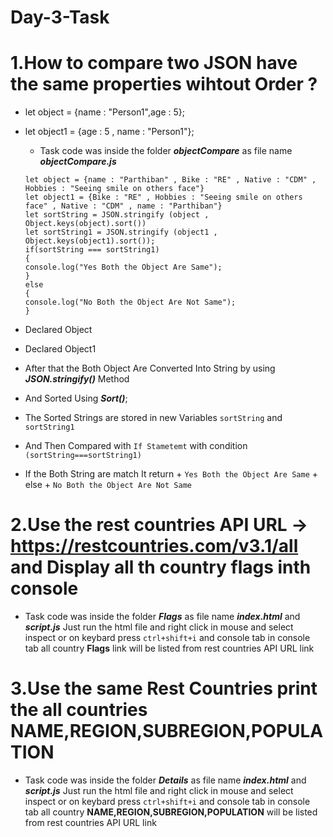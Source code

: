# Day-3-Task
# 1.How to compare two JSON have the same properties wihtout Order ?

+ let object = {name : "Person1",age : 5};
+ let object1 = {age : 5 , name : "Person1"};
    + Task code was inside the folder ***objectCompare*** as file name ***objectCompare.js***

    ```
    let object = {name : "Parthiban" , Bike : "RE" , Native : "CDM" , Hobbies : "Seeing smile on others face"}
    let object1 = {Bike : "RE" , Hobbies : "Seeing smile on others face" , Native : "CDM" , name : "Parthiban"}
    let sortString = JSON.stringify (object , Object.keys(object).sort())
    let sortString1 = JSON.stringify (object1 , Object.keys(object1).sort());
    if(sortString === sortString1)
    {
    console.log("Yes Both the Object Are Same");
    }
    else
    {
    console.log("No Both the Object Are Not Same");
    }

    ```

+ Declared Object 
+ Declared Object1
+ After that the Both Object Are Converted Into String by using ***JSON.stringify()*** Method
+ And Sorted Using ***Sort()***;
+ The Sorted Strings are stored in new Variables `sortString` and `sortString1` 
+ And Then Compared with `If Stametemt` with condition `(sortString===sortString1)`
+ If the Both String are match It return 
        + `Yes Both the Object Are Same`
        + else
        + `No Both the Object Are Not Same`


# 2.Use the rest countries API URL -> https://restcountries.com/v3.1/all and Display all th country flags inth console

   + Task code was inside the folder ***Flags*** as file name ***index.html*** and ***script.js***
    Just run the html file and right click in mouse and select inspect or on keybard press `ctrl+shift+i` and console tab in console tab all country **Flags** link will be listed from rest countries API URL link

# 3.Use the same Rest Countries print the all countries NAME,REGION,SUBREGION,POPULATION

   + Task code was inside the folder ***Details*** as file name ***index.html*** and ***script.js***
    Just run the html file and right click in mouse and select inspect or on keybard press `ctrl+shift+i` and console tab in console tab all country **NAME,REGION,SUBREGION,POPULATION** will be listed from rest countries API URL link